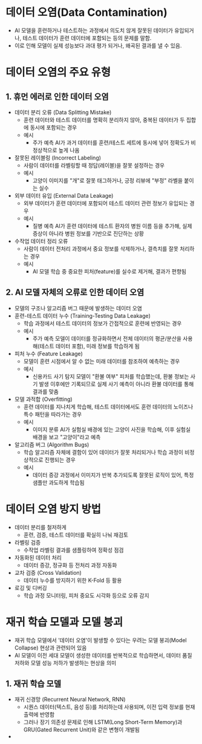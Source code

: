 # 데이터 오염(Data Contamination)
- AI 모델을 훈련하거나 테스트하는 과정에서 의도치 않게 잘못된 데이터가 유입되거나, 테스트 데이터가 훈련 데이터에 포함되는 등의 문제를 말함.
- 이로 인해 모델이 실제 성능보다 과대 평가 되거나, 왜곡된 결과를 낼 수 있음.

# 데이터 오염의 주요 유형
## 1. 휴먼 에러로 인한 데이터 오염
- 데이터 분리 오류 (Data Splitting Mistake)
	- 훈련 데이터와 테스트 데이터를 명확히 분리하지 않아, 중복된 데이터가 두 집합에 동시에 포함되는 경우
	- 예시
		- 주가 예측 AI가 과거 데이터를 훈련/테스트 세트에  동시에 넣어 정확도가 비정상적으로 높게 나옴
- 잘못된 레이블링 (Incorrect Labeling)
	- 사람이 데이터를 라벨링할 때 정답(레이블)을 잘못 설정하는 경우
	- 예시
		- 고양이 이미지를 "개"로 잘못 태그하거나, 긍정 리뷰에 "부정" 라벨을 붙이는 실수
- 외부 데이터 유입 (External Data Leakage)
	- 외부 데이터가 훈련 데이터에 포함되어 테스트 데이터 관련 정보가 유입되는 경우
	- 예시
		- 질병 예측 AI가 훈련 데이터에 테스트 환자의 병원 이름 등을 추가해, 실제 증상이 아니라 병원 정보를 기반으로 진단하는 상황
- 수작업 데이터 정리 오류
	- 사람이 데이터 전처리 과정에서 중요 정보를 삭제하거나, 결측치를 잘못 처리하는 경우
	- 예시
		- AI 모델 학습 중 중요한 피처(feature)를 실수로 제거해, 결과가 편향됨

## 2. AI 모델 자체의 오류로 인한 데이터 오염
- 모델의 구조나 알고리즘 버그 때문에 발생하는 데이터 오염
- 훈련-테스트 데이터 누수 (Training-Testing Data Leakage)
	- 학습 과정에서 테스트 데이터의 정보가 간접적으로 훈련에 반영되는 경우
	- 예시
		- 주가 예측 모델이 데이터를 정규화하면서 전체 데이터의 평균/분산을 사용해(테스트 데이터 포함), 미래 정보를 학습하게 됨
- 피처 누수 (Feature Leakage)
	- 모델이 훈련 시점에서 알 수 없는 미래 데이터를 참조하여 예측하는 경우
	- 예시
		- 신용카드 사기 탐지 모델이 "환불 여부" 피처를 학습했는데, 환불 정보는 사기 발생 이후에만 기록되므로 실제 사기 예측이 아니라 환불 데이터를 통해 결과를 맞춤
- 모델 과적합 (Overfitting)
	- 훈련 데이터를 지나치게 학습해, 테스트 데이터에서도 훈련 데이터의 노이즈나 특수 패턴을 따라가는 경우
	- 예시
		- 이미지 분류 AI가 실험실 배경에 있는 고양이 사진을 학습해, 이후 실험실 배경을 보고 "고양이"라고 예측
- 알고리즘 버그 (Algorithm Bugs)
	- 학습 알고리즘 자체에 결함이 있어 데이터가 잘못 처리되거나 학습 과정이 비정상적으로 진행되는 경우
	- 예시
		- 데이터 증강 과정에서 이미지가 반복 추가되도록 잘못된 로직이 있어, 특정 샘플만 과도하게 학습됨

# 데이터 오염 방지 방법
- 데이터 분리를 철저하게
	- 훈련, 검증, 테스트 데이터를 확실히 나눠 재검토
- 라벨링 검증
	- 수작업 라벨링 결과를 샘플링하여 정확성 점검
- 자동화된 데이터 처리
	- 데이터 증강, 정규화 등 전처리 과정 자동화
- 교차 검증 (Cross Validation)
	- 데이터 누수를 방지하기 위한 K-Fold 등 활용
- 로깅 및 디버깅
	- 학습 과정 모니터링, 피처 중요도 시각화 등으로 오류 감지

# 재귀 학습 모델과 모델 붕괴
- 재귀 학습 모델에서 '데이터 오염'이 발생할 수 있다는 우려는 모델 붕괴(Model Collapse) 현상과 관련되어 있음
- AI 모델이 이전 세대 모델이 생성한 데이터를 반복적으로 학습하면서, 데이터 품질 저하와 모델 성능 저하가 발생하는 현상을 의미

## 1. 재귀 학습 모델
- 재귀 신경망 (Recurrent Neural Network, RNN)
	- 시퀀스 데이터(텍스트, 음성 등)를 처리하는데 사용되며, 이전 입력 정보를 현재 출력에 반영함
	- 그러나 장기 의존성 문제로 인해 LSTM(Long Short-Term Memory)과 GRU(Gated Recurrent Unit)와 같은 변형이 개발됨
- 